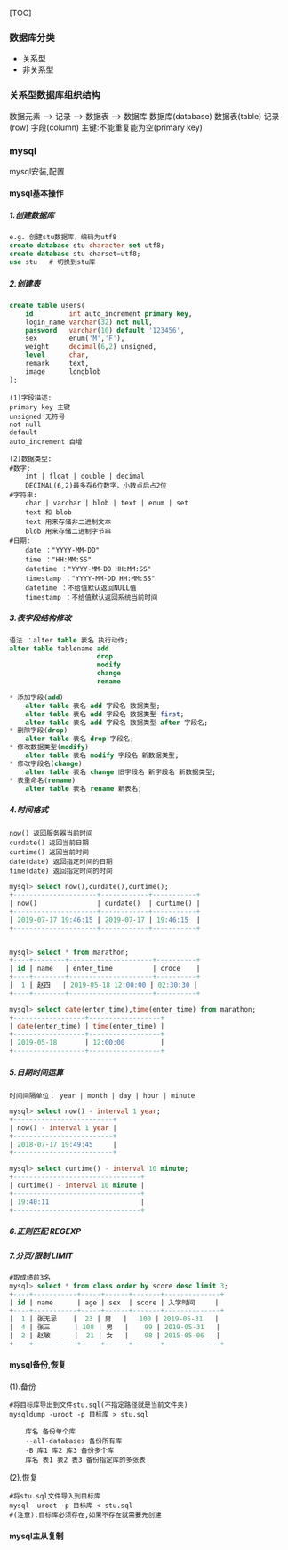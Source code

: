 [TOC]
### 数据库分类
- 关系型
- 非关系型

### 关系型数据库组织结构
数据元素 --> 记录 --> 数据表 --> 数据库
数据库(database)
数据表(table)
记录(row)
字段(column)
主键:不能重复能为空(primary key)

### mysql
mysql安装,配置

#### mysql基本操作

##### 1.创建数据库
```sql
e.g. 创建stu数据库，编码为utf8
create database stu character set utf8;
create database stu charset=utf8;
use stu   # 切换到stu库
```

##### 2.创建表 
```sql
create table users(
    id         int auto_increment primary key,
    login_name varchar(32) not null,
    password   varchar(10) default '123456',
    sex        enum('M','F'),
    weight     decimal(6,2) unsigned,
    level      char,
    remark     text,
    image      longblob
);
```
```
(1)字段描述:
primary key 主键
unsigned 无符号
not null
default
auto_increment 自增
```
```
(2)数据类型:
#数字: 
    int | float | double | decimal
    DECIMAL(6,2)最多存6位数字，小数点后占2位
#字符串:
    char | varchar | blob | text | enum | set
    text 和 blob
    text 用来存储非二进制文本
    blob 用来存储二进制字节串
#日期:
    date ："YYYY-MM-DD"
    time ："HH:MM:SS"
    datetime ："YYYY-MM-DD HH:MM:SS"
    timestamp ："YYYY-MM-DD HH:MM:SS"
    datetime ：不给值默认返回NULL值
    timestamp ：不给值默认返回系统当前时间
```

##### 3.表字段结构修改
```sql
语法 ：alter table 表名 执行动作;
alter table tablename add 
                      drop 
                      modify
                      change
                      rename

* 添加字段(add)
    alter table 表名 add 字段名 数据类型;
    alter table 表名 add 字段名 数据类型 first;
    alter table 表名 add 字段名 数据类型 after 字段名;
* 删除字段(drop)
    alter table 表名 drop 字段名;
* 修改数据类型(modify)
    alter table 表名 modify 字段名 新数据类型;
* 修改字段名(change)
    alter table 表名 change 旧字段名 新字段名 新数据类型;
* 表重命名(rename)
    alter table 表名 rename 新表名;
```
##### 4.时间格式
    now() 返回服务器当前时间
    curdate() 返回当前日期
    curtime() 返回当前时间
    date(date) 返回指定时间的日期
    time(date) 返回指定时间的时间
```sql
mysql> select now(),curdate(),curtime();
+---------------------+------------+-----------+
| now()               | curdate()  | curtime() |
+---------------------+------------+-----------+
| 2019-07-17 19:46:15 | 2019-07-17 | 19:46:15  |
+---------------------+------------+-----------+


mysql> select * from marathon;
+----+--------+---------------------+----------+
| id | name   | enter_time          | croce    |
+----+--------+---------------------+----------+
|  1 | 赵四   | 2019-05-18 12:00:00 | 02:30:30 |
+----+--------+---------------------+----------+

mysql> select date(enter_time),time(enter_time) from marathon;
+------------------+------------------+
| date(enter_time) | time(enter_time) |
+------------------+------------------+
| 2019-05-18       | 12:00:00         |
+------------------+------------------+
```

##### 5.日期时间运算
    时间间隔单位： year | month | day | hour | minute 
```sql
mysql> select now() - interval 1 year;
+-------------------------+
| now() - interval 1 year |
+-------------------------+
| 2018-07-17 19:49:45     |
+-------------------------+

mysql> select curtime() - interval 10 minute;
+--------------------------------+
| curtime() - interval 10 minute |
+--------------------------------+
| 19:40:11                       |
+--------------------------------+
```

##### 6.正则匹配 REGEXP

##### 7.分页/限制 LIMIT
```sql
#取成绩前3名
mysql> select * from class order by score desc limit 3;
+----+-----------+-----+------+-------+--------------+
| id | name      | age | sex  | score | 入学时间     |
+----+-----------+-----+------+-------+--------------+
|  1 | 张无忌    |  23 | 男   |   100 | 2019-05-31   |
|  4 | 张三      | 108 | 男   |    99 | 2019-05-31   |
|  2 | 赵敏      |  21 | 女   |    98 | 2015-05-06   |
+----+-----------+-----+------+-------+--------------+
```

#### mysql备份,恢复
(1).备份
```
#将目标库导出到文件stu.sql(不指定路径就是当前文件夹)
mysqldump -uroot -p 目标库 > stu.sql

    库名 备份单个库
    --all-databases 备份所有库
    -B 库1 库2 库3 备份多个库
    库名 表1 表2 表3 备份指定库的多张表
```
(2).恢复
```
#将stu.sql文件导入到目标库
mysql -uroot -p 目标库 < stu.sql
#(注意):目标库必须存在,如果不存在就需要先创建
```

#### mysql主从复制